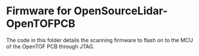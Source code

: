 # Firmware for OpenSourceLidar-OpenTOFPCB

The code in this folder details the scanning firmware to flash on to the MCU of the OpenTOF PCB through JTAG.

